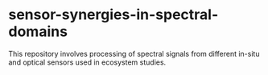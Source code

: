 # sensor-synergies-in-spectral-domains
This repository involves processing of spectral signals from different in-situ and optical sensors used in ecosystem studies.
